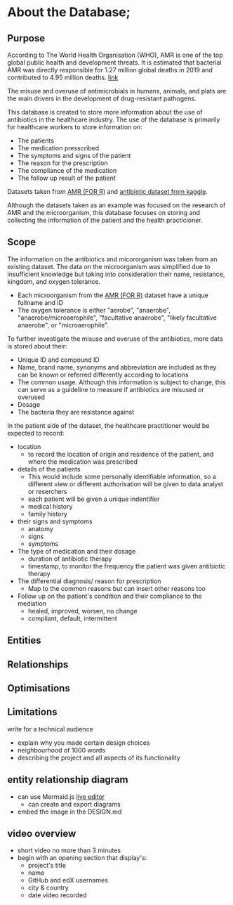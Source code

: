 # About the Database;
## Purpose
According to The World Health Organisation (WHO), AMR is one of the top global public health and development threats. It is estimated that bacterial AMR was directly responsible for 1.27 million global deaths in 2019 and contributed to 4.95 million deaths. [link](https://www.who.int/news-room/fact-sheets/detail/antimicrobial-resistance)

The misuse and overuse of antimicrobials in humans, animals, and plats are the main drivers in the development of drug-resistant pathogens.

This database is created to store more information about the use of antibiotics in the healthcare industry.
The use of the database is primarily for healthcare workers to store information on:
- The patients
- The medication presscribed
- The symptoms and signs of the patient
- The reason for the prescription
- The compliance of the medication
- The follow up result of the patient

Datasets taken from [AMR (FOR R)](https://msberends.github.io/AMR/index.html) and [antibiotic dataset from kaggle](https://www.kaggle.com/datasets/kanchana1990/antibiotic-dataset).

Although the datasets taken as an example was focused on the research of AMR and the microorganism, this database focuses on storing and collecting the information of the patient and the health practicioner.

## Scope
The information on the antibiotics and micororganism was taken from an existing dataset.
The data on the microorganism was simplified due to insufficient knowledge but taking into consideration their name, resistance, kingdom, and oxygen tolerance.
- Each microorganism from the [AMR (FOR R)](https://msberends.github.io/AMR/index.html) dataset have a unique fullname and ID
- The oxygen tolerance is either "aerobe", "anaerobe", "anaerobe/microaerophile", "facultative anaerobe", "likely facultative anaerobe", or "microaerophile".


To further investigate the misuse and overuse of the antibiotics, more data is stored about their:
- Unique ID and compound ID
- Name, brand name, synonyms and abbreviation are included as they can be known or referred differently according to locations
- The common usage. Although this information is subject to change, this can serve as a guideline to measure if antibiotics are misused or overused
- Dosage
- The bacteria they are resistance against

In the patient side of the dataset, the healthcare practitioner would be expected to record:
- location
    - to record the location of origin and residence of the patient, and where the medication was prescribed
- details of the patients
    - This would include some personally identifiable information, so a different view or different authorisation will be given to data analyst or reserchers
    - each patient will be given a unique indentifier
    - medical history
    - family history
- their signs and symptoms
    - anatomy
    - signs
    - symptoms
- The type of medication and their dosage
    - duration of antibiotic therapy
    - timestamp, to monitor the frequency the patient was given antibiotic therapy
- The differential diagnosis/ reason for prescription
    - Map to the common reasons but can insert other reasons too
- Follow up on the patient's condition and their compliance to the mediation
    - healed, improved, worsen, no change
    - compliant, default, intermittent

## Entities

## Relationships

## Optimisations

## Limitations

write for a technical audience 
- explain why you made certain design choices
- neighbourhood of 1000 words
- describing the project and all aspects of its functionality

## entity relationship diagram
- can use Mermaid.js [live editor](https://mermaid.live/)
    - can create and export diagrams
- embed the image in the DESIGN.md

## video overview
- short video no more than 3 minutes
- begin with an opening section that display's:
    - project's title
    - name
    - GitHub and edX usernames
    - city & country
    - date video recorded